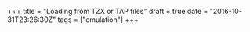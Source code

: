 +++
title = "Loading from TZX or TAP files"
draft = true
date = "2016-10-31T23:26:30Z"
tags = ["emulation"]
+++

